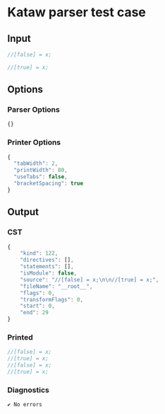 # Kataw parser test case

## Input

`````js
//[false] = x;

//[true] = x;
`````

## Options

### Parser Options

`````js
{}
`````

### Printer Options

`````js
{
  "tabWidth": 2,
  "printWidth": 80,
  "useTabs": false,
  "bracketSpacing": true
}
`````

## Output

### CST

```javascript
{
    "kind": 122,
    "directives": [],
    "statements": [],
    "isModule": false,
    "source": "//[false] = x;\n\n//[true] = x;",
    "fileName": "__root__",
    "flags": 0,
    "transformFlags": 0,
    "start": 0,
    "end": 29
}
```

### Printed

```javascript
//[false] = x;
//[true] = x;
//[false] = x;
//[true] = x;

```

### Diagnostics

```javascript
✔ No errors
```

